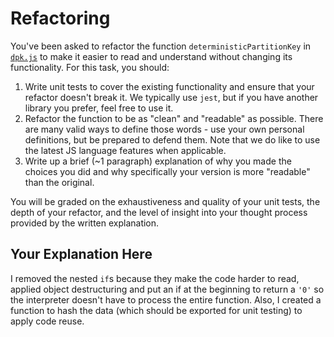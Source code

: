 # Refactoring

You've been asked to refactor the function `deterministicPartitionKey` in [`dpk.js`](dpk.js) to make it easier to read
and understand without changing its functionality. For this task, you should:

1. Write unit tests to cover the existing functionality and ensure that your refactor doesn't break it. We typically
   use `jest`, but if you have another library you prefer, feel free to use it.
2. Refactor the function to be as "clean" and "readable" as possible. There are many valid ways to define those words -
   use your own personal definitions, but be prepared to defend them. Note that we do like to use the latest JS language
   features when applicable.
3. Write up a brief (~1 paragraph) explanation of why you made the choices you did and why specifically your version is
   more "readable" than the original.

You will be graded on the exhaustiveness and quality of your unit tests, the depth of your refactor, and the level of
insight into your thought process provided by the written explanation.

## Your Explanation Here

I removed the nested `if`s because they make the code harder to read, applied object destructuring and put an if at the
beginning to return a `'0'` so the interpreter doesn't have to process the entire function. Also, I created a function
to hash the data (which should be exported for unit testing) to apply code reuse.